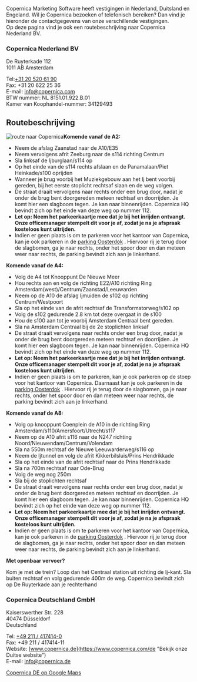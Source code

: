 Copernica Marketing Software heeft vestigingen in Nederland, Duitsland
en Engeland. Wil je Copernica bezoeken of telefonisch bereiken? Dan vind
je hieronder de contactgegevens van onze verschillende vestigingen.\
 Op deze pagina vind je ook een routebeschrijving naar Copernica
Nederland BV.

### Copernica Nederland BV

De Ruyterkade 112\
 1011 AB Amsterdam

Tel:[+31 20 520 61 90](<tel:0031-205-206-190>)\
 Fax: +31 20 622 25 36\
 E-mail: [info@copernica.com](mailto:info@copernica.com "Email ons")\
 BTW nummer: NL 8151.01.922.B.01\
 Kamer van Koophandel-nummer: 34129493

Routebeschrijving
-----------------

![route naar
Copernica](../images/copernica-route.jpg "Route naar hoofdkantoor Copernica")**Komende
vanaf de A2:**

-   Neem de afslag Zaanstad naar de A10/E35
-   Neem vervolgens afrit Zeeburg naar de s114 richting Centrum
-   Sla linksaf de Ijburglaan/s114 op
-   Op het einde van de s114 rechts afslaan en de Panamalaan/Piet
    Heinkade/s100 oprijden
-   Wanneer je brug voorbij het Muziekgebouw aan het Ij bent voorbij
    gereden, bij het eerste stoplicht rechtsaf slaan en de weg volgen.
-   De straat draait vervolgens naar rechts onder een brug door, nadat
    je onder de brug bent doorgereden meteen rechtsaf en doorrijden. Je
    komt hier een slagboom tegen. Je kan naar binnenrijden. Copernica HQ
    bevindt zich op het einde van deze weg op nummer 112.
-   **Let op: Neem het parkeerkaartje mee dat je bij het inrijden
    ontvangt. Onze officemanager stempelt dit voor je af, zodat je na je
    afspraak kosteloos kunt uitrijden.**
-   Indien er geen plaats is om te parkeren voor het kantoor van
    Copernica, kan je ook parkeren in de [parking
    Oosterdok](http://www.oosterdokparking.nl/) . Hiervoor rij je terug
    door de slagbomen, ga je naar rechts, onder het spoor door en dan
    meteen weer naar rechts, de parking bevindt zich aan je linkerhand.

**Komende vanaf de A4:**

-   Volg de A4 tot Knooppunt De Nieuwe Meer
-   Hou rechts aan en volg de richting E22/A10 richting Ring
    Amsterdam(west)/Centrum/Zaanstad/Leeuwarden
-   Neem op de A10 de afslag Ijmuiden de s102 op richting
    Centrum/Westpoort
-   Sla op het einde van de afrit rechtsaf de Transformatorweg/s102 op
-   Volg de s102 gedurende 2.8 km tot deze overgaat in de s100
-   Hou de s100 aan tot je voorbij Amsterdam Centraal bent gereden.
-   Sla na Amsterdam Centraal bij de 2e stoplichten linksaf
-   De straat draait vervolgens naar rechts onder een brug door, nadat
    je onder de brug bent doorgereden meteen rechtsaf en doorrijden. Je
    komt hier een slagboom tegen. Je kan naar binnenrijden. Copernica HQ
    bevindt zich op het einde van deze weg op nummer 112.
-   **Let op: Neem het parkeerkaartje mee dat je bij het inrijden
    ontvangt. Onze officemanager stempelt dit voor je af, zodat je na je
    afspraak kosteloos kunt uitrijden.**
-   Indien er geen plaats is om te parkeren, kan je ook parkeren op de
    stoep voor het kantoor van Copernica. Daarnaast kan je ook parkeren
    in de [parking Oosterdok](http://www.oosterdokparking.nl/) .
    Hiervoor rij je terug door de slagbomen, ga je naar rechts, onder
    het spoor door en dan meteen weer naar rechts, de parking bevindt
    zich aan je linkerhand.

**Komende vanaf de A8:**

-   Volg op knooppunt Coenplein de A10 in de richting Ring
    Amsterdam/s110/Amersfoort/Utrecht/s117
-   Neem op de A10 afrit s116 naar de N247 richting
    Noord/Nieuwendam/Centrum/Volendam
-   Sla na 550m rechtsaf de Nieuwe Leeuwarderweg/s116 op
-   Neem de Ijtunnel en volg de afrit Kikkerbilsluis/Prins Hendrikkade
-   Sla op het einde van de afrit rechtsaf naar de Prins Hendrikkade
-   Sla na 700m rechtsaf naar Ode-Brug
-   Volg de weg nog 250m
-   Sla bij de stoplichten rechtsaf
-   De straat draait vervolgens naar rechts onder een brug door, nadat
    je onder de brug bent doorgereden meteen rechtsaf en doorrijden. Je
    komt hier een slagboom tegen. Je kan naar binnenrijden. Copernica HQ
    bevindt zich op het einde van deze weg op nummer 112.
-   **Let op: Neem het parkeerkaartje mee dat je bij het inrijden
    ontvangt. Onze officemanager stempelt dit voor je af, zodat je na je
    afspraak kosteloos kunt uitrijden.**
-   Indien er geen plaats is om te parkeren voor het kantoor van
    Copernica, kan je ook parkeren in de [parking
    Oosterdok](http://www.oosterdokparking.nl/) . Hiervoor rij je terug
    door de slagbomen, ga je naar rechts, onder het spoor door en dan
    meteen weer naar rechts, de parking bevindt zich aan je linkerhand.

**Met openbaar vervoer?**

Kom je met de trein? Loop dan het Centraal station uit richting de
Ij-kant. Sla buiten rechtsaf en volg gedurende 400m de weg. Copernica
bevindt zich op De Ruyterkade aan je rechterhand

### Copernica Deutschland GmbH

Kaiserswerther Str. 228 \
 40474 Düsseldorf \
 Deutschland

Tel: [+49 211 / 417414-0](<tel:0049-211-417-4140>)\
 Fax: +49 211 / 417414-11\
 Website:
[www.copernica.de](https://www.copernica.com/de "Bekijk onze Duitse website")\
 E-mail:
[info@copernica.de](mailto:info@copernica.de "E-mail onze Duitse collega's")

[Copernica DE op Google
Maps](https://maps.google.nl/maps?ie=UTF8&cid=8641035882841265648&q=Copernica+Deutschland+GmbH&gl=NL&hl=nl&t=m&iwloc=A&ll=51.249762,6.765&spn=0.006295,0.006295&source=embed "Grotere kaart weergeven")
